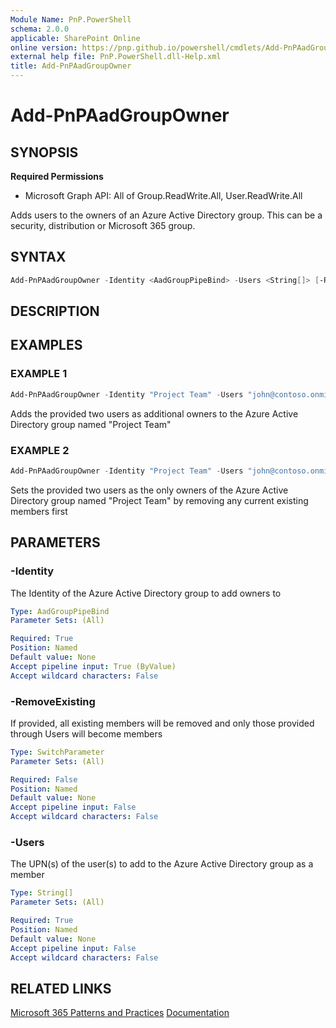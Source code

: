 ```yaml
---
Module Name: PnP.PowerShell
schema: 2.0.0
applicable: SharePoint Online
online version: https://pnp.github.io/powershell/cmdlets/Add-PnPAadGroupOwner.html
external help file: PnP.PowerShell.dll-Help.xml
title: Add-PnPAadGroupOwner
---
```

  
# Add-PnPAadGroupOwner

## SYNOPSIS

**Required Permissions**

  *  Microsoft Graph API: All of Group.ReadWrite.All, User.ReadWrite.All

Adds users to the owners of an Azure Active Directory group. This can be a security, distribution or Microsoft 365 group.

## SYNTAX

```powershell
Add-PnPAadGroupOwner -Identity <AadGroupPipeBind> -Users <String[]> [-RemoveExisting] [<CommonParameters>]
```

## DESCRIPTION

## EXAMPLES

### EXAMPLE 1
```powershell
Add-PnPAadGroupOwner -Identity "Project Team" -Users "john@contoso.onmicrosoft.com","jane@contoso.onmicrosoft.com"
```

Adds the provided two users as additional owners to the Azure Active Directory group named "Project Team"

### EXAMPLE 2
```powershell
Add-PnPAadGroupOwner -Identity "Project Team" -Users "john@contoso.onmicrosoft.com","jane@contoso.onmicrosoft.com" -RemoveExisting
```

Sets the provided two users as the only owners of the Azure Active Directory group named "Project Team" by removing any current existing members first

## PARAMETERS

### -Identity
The Identity of the Azure Active Directory group to add owners to

```yaml
Type: AadGroupPipeBind
Parameter Sets: (All)

Required: True
Position: Named
Default value: None
Accept pipeline input: True (ByValue)
Accept wildcard characters: False
```

### -RemoveExisting
If provided, all existing members will be removed and only those provided through Users will become members

```yaml
Type: SwitchParameter
Parameter Sets: (All)

Required: False
Position: Named
Default value: None
Accept pipeline input: False
Accept wildcard characters: False
```

### -Users
The UPN(s) of the user(s) to add to the Azure Active Directory group as a member

```yaml
Type: String[]
Parameter Sets: (All)

Required: True
Position: Named
Default value: None
Accept pipeline input: False
Accept wildcard characters: False
```

## RELATED LINKS

[Microsoft 365 Patterns and Practices](https://aka.ms/m365pnp)
[Documentation](https://docs.microsoft.com/graph/api/group-post-members)


